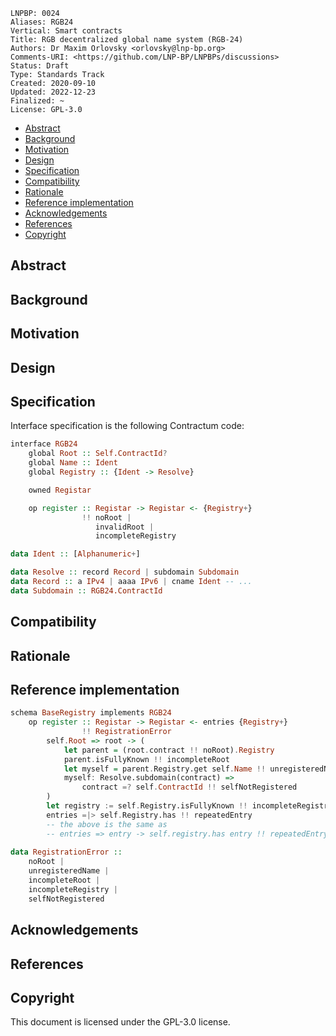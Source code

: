 ```
LNPBP: 0024
Aliases: RGB24
Vertical: Smart contracts
Title: RGB decentralized global name system (RGB-24)
Authors: Dr Maxim Orlovsky <orlovsky@lnp-bp.org>
Comments-URI: <https://github.com/LNP-BP/LNPBPs/discussions>
Status: Draft
Type: Standards Track
Created: 2020-09-10
Updated: 2022-12-23
Finalized: ~
License: GPL-3.0
```

- [Abstract](#abstract)
- [Background](#background)
- [Motivation](#motivation)
- [Design](#design)
- [Specification](#specification)
- [Compatibility](#compatibility)
- [Rationale](#rationale)
- [Reference implementation](#reference-implementation)
- [Acknowledgements](#acknowledgements)
- [References](#references)
- [Copyright](#copyright)


## Abstract


## Background


## Motivation


## Design


## Specification

Interface specification is the following Contractum code:

```haskell
interface RGB24
    global Root :: Self.ContractId?
    global Name :: Ident
    global Registry :: {Ident -> Resolve}

    owned Registar

    op register :: Registar -> Registar <- {Registry+}
                !! noRoot |
                   invalidRoot |
                   incompleteRegistry

data Ident :: [Alphanumeric+]

data Resolve :: record Record | subdomain Subdomain
data Record :: a IPv4 | aaaa IPv6 | cname Ident -- ...
data Subdomain :: RGB24.ContractId
```

## Compatibility


## Rationale


## Reference implementation

```haskell
schema BaseRegistry implements RGB24
    op register :: Registar -> Registar <- entries {Registry+}
                !! RegistrationError
        self.Root => root -> (
            let parent = (root.contract !! noRoot).Registry
            parent.isFullyKnown !! incompleteRoot
            let myself = parent.Registry.get self.Name !! unregisteredName
            myself: Resolve.subdomain(contract) => 
                contract =? self.ContractId !! selfNotRegistered
        )
        let registry := self.Registry.isFullyKnown !! incompleteRegistry
        entries =|> self.Registry.has !! repeatedEntry
        -- the above is the same as
        -- entries => entry -> self.registry.has entry !! repeatedEntry
        
data RegistrationError :: 
    noRoot |
    unregisteredName |
    incompleteRoot |
    incompleteRegistry |
    selfNotRegistered
```


## Acknowledgements


## References


## Copyright

This document is licensed under the GPL-3.0 license.

